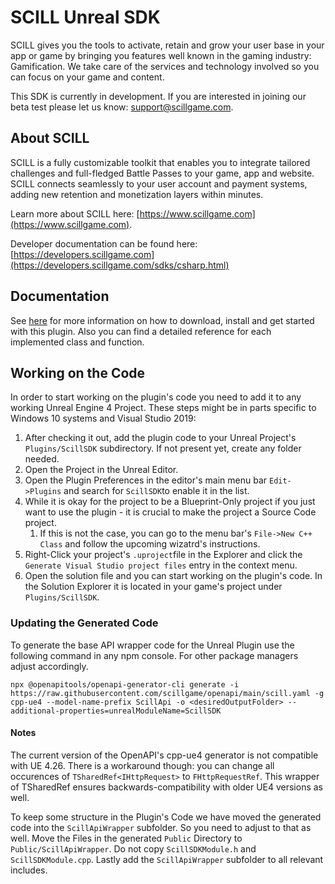 # SCILL Unreal SDK

SCILL gives you the tools to activate, retain and grow your user base in your app or game by bringing you features well known 
in the gaming industry: Gamification. We take care of the services and technology involved so you can focus on your game and content.

This SDK is currently in development. If you are interested in joining our beta test please let us know: support@scillgame.com.

## About SCILL

SCILL is a fully customizable toolkit that enables you to integrate tailored challenges and full-fledged Battle Passes 
to your game, app and website. SCILL connects seamlessly to your user account and payment systems, adding new retention 
and monetization layers within minutes.

Learn more about SCILL here: [https://www.scillgame.com](https://www.scillgame.com).

Developer documentation can be found here: [https://developers.scillgame.com](https://developers.scillgame.com/sdks/csharp.html)

## Documentation

See [here](/Documentation/Index.md) for more information on how to download, install and get started with this plugin. Also you can find a detailed reference for each implemented class and function.

## Working on the Code

In order to start working on the plugin's code you need to add it to any working Unreal Engine 4 Project.
These steps might be in parts specific to Windows 10 systems and Visual Studio 2019:

1. After checking it out, add the plugin code to your Unreal Project's `Plugins/ScillSDK` subdirectory. If not present yet, create any folder needed.
2. Open the Project in the Unreal Editor.
3. Open the Plugin Preferences in the editor's main menu bar `Edit->Plugins` and search for `ScillSDK`to enable it in the list.
4. While it is okay for the project to be a Blueprint-Only project if you just want to use the plugin - it is crucial to make the project a Source Code project.
   1. If this is not the case, you can go to the menu bar's `File->New C++ Class` and follow the upcoming wizatrd's instructions.
5. Right-Click your project's `.uproject`file in the Explorer and click the `Generate Visual Studio project files` entry in the context menu.
6. Open the solution file and you can start working on the plugin's code. In the Solution Explorer it is located in your game's project under `Plugins/ScillSDK`.

### Updating the Generated Code

To generate the base API wrapper code for the Unreal Plugin use the following command in any npm console. For other package managers adjust accordingly.

```
npx @openapitools/openapi-generator-cli generate -i https://raw.githubusercontent.com/scillgame/openapi/main/scill.yaml -g cpp-ue4 --model-name-prefix ScillApi -o <desiredOutputFolder> --additional-properties=unrealModuleName=ScillSDK
```

#### Notes

The current version of the OpenAPI's cpp-ue4 generator is not compatible with UE 4.26. There is a workaround though: you can change all occurences of `TSharedRef<IHttpRequest>` to `FHttpRequestRef`. This wrapper of TSharedRef ensures backwards-compatibility with older UE4 versions as well.

To keep some structure in the Plugin's Code we have moved the generated code into the `ScillApiWrapper` subfolder. So you need to adjust to that as well. Move the Files in the generated `Public` Directory to `Public/ScillApiWrapper`. Do not copy `ScillSDKModule.h` and `ScillSDKModule.cpp`.  Lastly add the `ScillApiWrapper` subfolder to all relevant includes.